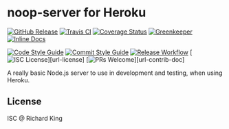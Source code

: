 # noop-server for Heroku

[![GitHub Release][badge-github]][url-github]
[![Travis CI][badge-ci]][url-ci]
[![Coverage Status][badge-coverage]][url-coverage]
[![Greenkeeper][badge-greenkeeper]][url-greenkeeper]
[![Inline Docs][badge-docs]][url-docs]

[![Code Style Guide][badge-style]][url-style]
[![Commit Style Guide][badge-commit]][url-commit]
[![Release Workflow][badge-release]][url-release]
[![ISC License][badge-license-isc]][url-license]
[![PRs Welcome][badge-contrib]][url-contrib-doc]

A really basic Node.js server to use in development and testing, when using Heroku.

## License

ISC @ Richard King

  <!--- References ============================================================================ -->

  <!--- Badges -->
  [badge-github]:      https://img.shields.io/github/release/herokuro/noop-server.svg?style=social
  [badge-ci]:          https://img.shields.io/travis/herokuro/noop-server.svg?style=flat-square
  [badge-coverage]:    https://img.shields.io/codecov/c/github/herokuro/noop-server?style=flat-square
  [badge-greenkeeper]: https://badges.greenkeeper.io/herokuro/noop-server.svg?style=flat-square  
  [badge-docs]:        https://inch-ci.org/github/herokuro/noop-server.svg?branch=master&style=flat-square
  [badge-license-isc]: https://img.shields.io/badge/license-ISC-blue.svg?style=flat-square  
  [badge-contrib]:     https://img.shields.io/badge/PRs-welcome-brightgreen.svg?style=flat-square
  [badge-style]:       https://img.shields.io/badge/style-standardjs-f1d300.svg?style=flat-square
  [badge-commit]:      https://img.shields.io/badge/commit-commitizen-fe7d37.svg?style=flat-square
  [badge-release]:     https://img.shields.io/badge/release-semantic--release-e10079.svg?style=flat-square
  
  <!--- URLs -->
  [url-github]:          https://github.com/herokuro/noop-server
  [url-ci]:              https://travis-ci.org/herokuro/noop-server
  [url-coverage]:        https://codecov.io/gh/herokuro/noop-server
  [url-greenkeeper]:     https://greenkeeper.io
  [url-docs]:            https://github.com/herokuro/noop-server/blob/master/docs/API.md
  [url-style]:           https://standardjs.com
  [url-commit]:          http://commitizen.github.io/cz-cli
  [url-release]:         https://semantic-release.gitbook.io/semantic-release
  
